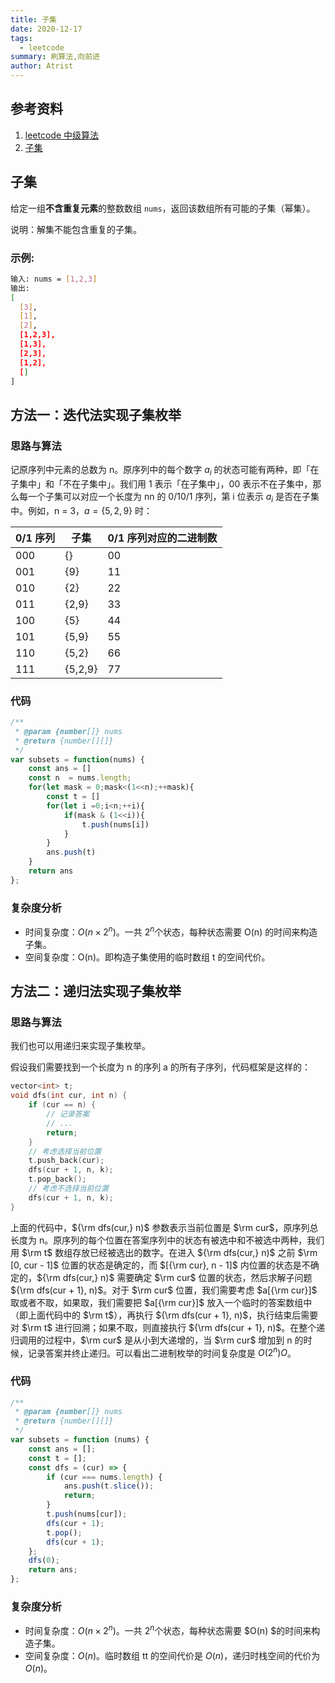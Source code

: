 ```yaml
---
title: 子集
date: 2020-12-17
tags:
  - leetcode
summary: 刷算法,向前进
author: Atrist
---
```


## 参考资料

1. [leetcode 中级算法](https://leetcode-cn.com/leetbook/detail/top-interview-questions-medium/)
2. [子集](https://leetcode-cn.com/problems/subsets/description/)
## 子集
给定一组**不含重复元素**的整数数组 `nums`，返回该数组所有可能的子集（幂集）。

说明：解集不能包含重复的子集。

### 示例:
```bash
输入: nums = [1,2,3]
输出:
[
  [3],
  [1],
  [2],
  [1,2,3],
  [1,3],
  [2,3],
  [1,2],
  []
]
```
##  方法一：迭代法实现子集枚举
### 思路与算法


记原序列中元素的总数为 n。原序列中的每个数字 $a_i$ 的状态可能有两种，即「在子集中」和「不在子集中」。我们用 1 表示「在子集中」，00 表示不在子集中，那么每一个子集可以对应一个长度为 nn 的 0/10/1 序列，第 i 位表示 $a_i$ 是否在子集中。例如，n = 3，$a = \{ 5, 2, 9 \}$ 时：


0/1 序列	|子集	|0/1 序列对应的二进制数
---|---|---
000|{}	|00
001|	{9}	|11
010|	{2}	|22
011|	{2,9}	|33
100|	{5}	|44
101|	{5,9}	|55
110|	{5,2}	|66
111|	{5,2,9}	|77

### 代码
```js
/**
 * @param {number[]} nums
 * @return {number[][]}
 */
var subsets = function(nums) {
    const ans = []
    const n  = nums.length;
    for(let mask = 0;mask<(1<<n);++mask){
        const t = []
        for(let i =0;i<n;++i){
            if(mask & (1<<i)){
                t.push(nums[i])
            }
        }
        ans.push(t)
    }
    return ans
};
```
### 复杂度分析

- 时间复杂度：$O(n \times 2^n)$。一共 $2^n$个状态，每种状态需要 O(n) 的时间来构造子集。
- 空间复杂度：O(n)。即构造子集使用的临时数组 t 的空间代价。

## 方法二：递归法实现子集枚举
### 思路与算法

我们也可以用递归来实现子集枚举。

假设我们需要找到一个长度为 n 的序列 a 的所有子序列，代码框架是这样的：
```c++
vector<int> t;
void dfs(int cur, int n) {
    if (cur == n) {
        // 记录答案
        // ...
        return;
    }
    // 考虑选择当前位置
    t.push_back(cur);
    dfs(cur + 1, n, k);
    t.pop_back();
    // 考虑不选择当前位置
    dfs(cur + 1, n, k);
}
```
上面的代码中，${\rm dfs(cur,} n)$ 参数表示当前位置是 $\rm cur$，原序列总长度为 n。原序列的每个位置在答案序列中的状态有被选中和不被选中两种，我们用 $\rm t$ 数组存放已经被选出的数字。在进入 ${\rm dfs(cur,} n)$ 之前 $\rm [0, cur - 1]$ 位置的状态是确定的，而 $[{\rm cur}, n - 1]$ 内位置的状态是不确定的，${\rm dfs(cur,} n)$ 需要确定 $\rm cur$ 位置的状态，然后求解子问题 ${\rm dfs(cur + 1}, n)$。对于 $\rm cur$ 位置，我们需要考虑 $a[{\rm cur}]$ 取或者不取，如果取，我们需要把 $a[{\rm cur}]$ 放入一个临时的答案数组中（即上面代码中的 $\rm t$），再执行 ${\rm dfs(cur + 1}, n)$，执行结束后需要对 $\rm t$ 进行回溯；如果不取，则直接执行 ${\rm dfs(cur + 1}, n)$。在整个递归调用的过程中，$\rm cur$ 是从小到大递增的，当 $\rm cur$ 增加到 n 的时候，记录答案并终止递归。可以看出二进制枚举的时间复杂度是 $O(2 ^ n)O$。


### 代码
```js
/**
 * @param {number[]} nums
 * @return {number[][]}
 */
var subsets = function (nums) {
    const ans = [];
    const t = [];
    const dfs = (cur) => {
        if (cur === nums.length) {
            ans.push(t.slice());
            return;
        }
        t.push(nums[cur]);
        dfs(cur + 1);
        t.pop();
        dfs(cur + 1);
    };
    dfs(0);
    return ans;
};
```
### 复杂度分析

- 时间复杂度：$O(n \times 2 ^ n)$。一共 $2^n$个状态，每种状态需要 $O(n) $的时间来构造子集。
- 空间复杂度：$O(n)$。临时数组 tt 的空间代价是 $O(n)$，递归时栈空间的代价为 $O(n)$。


